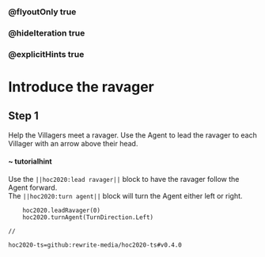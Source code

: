 ### @flyoutOnly true
### @hideIteration true
### @explicitHints true

# Introduce the ravager

## Step 1
Help the Villagers meet a ravager. Use the Agent to lead the ravager to each Villager with an arrow above their head.

#### ~ tutorialhint 
Use the ``||hoc2020:lead ravager||`` block to have the ravager follow the Agent forward.  
The ``||hoc2020:turn agent||`` block will turn the Agent either left or right.

```ghost
    hoc2020.leadRavager(0)
    hoc2020.turnAgent(TurnDirection.Left)    
```
```template
//
```
```package
hoc2020-ts=github:rewrite-media/hoc2020-ts#v0.4.0
```
